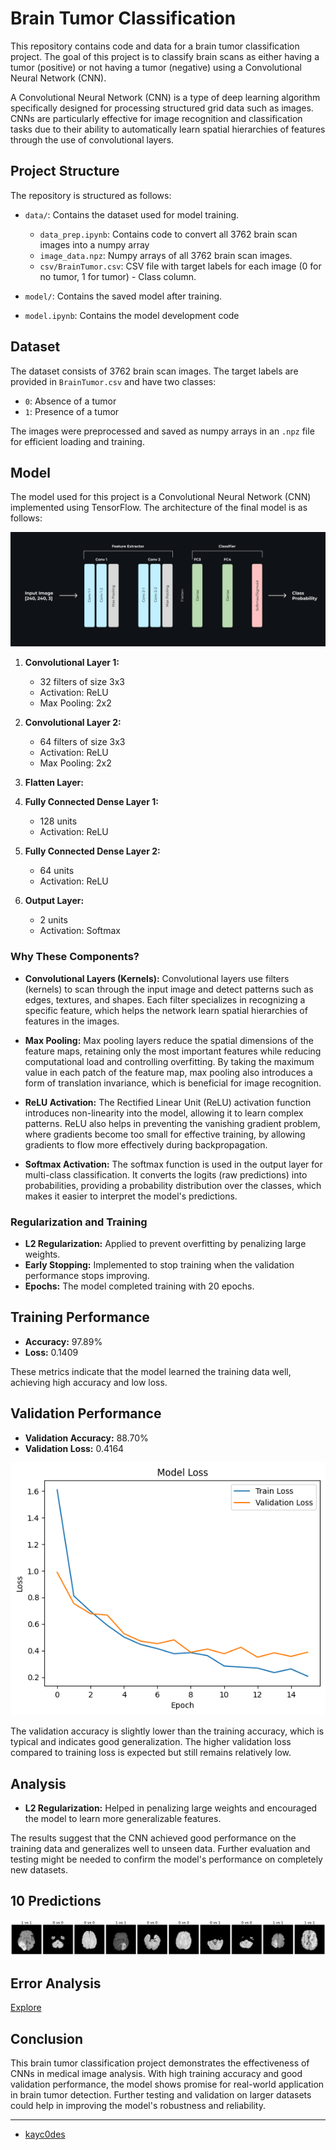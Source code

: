 # Brain Tumor Classification

This repository contains code and data for a brain tumor classification project. The goal of this project is to classify brain scans as either having a tumor (positive) or not having a tumor (negative) using a Convolutional Neural Network (CNN).

A Convolutional Neural Network (CNN) is a type of deep learning algorithm specifically designed for processing structured grid data such as images. CNNs are particularly effective for image recognition and classification tasks due to their ability to automatically learn spatial hierarchies of features through the use of convolutional layers.

## Project Structure

The repository is structured as follows:

- `data/`: Contains the dataset used for model training.
  - `data_prep.ipynb`: Contains code to convert all 3762 brain scan images into a numpy array
  - `image_data.npz`: Numpy arrays of all 3762 brain scan images.
  - `csv/BrainTumor.csv`: CSV file with target labels for each image (0 for no tumor, 1 for tumor) - Class column.

- `model/`: Contains the saved model after training.

- `model.ipynb`: Contains the model development code

## Dataset

The dataset consists of 3762 brain scan images. The target labels are provided in `BrainTumor.csv` and have two classes:
- `0`: Absence of a tumor
- `1`: Presence of a tumor

The images were preprocessed and saved as numpy arrays in an `.npz` file for efficient loading and training.

## Model

The model used for this project is a Convolutional Neural Network (CNN) implemented using TensorFlow. The architecture of the final model is as follows:

![Architecture](img/architecture.png)

1. **Convolutional Layer 1:**
   - 32 filters of size 3x3
   - Activation: ReLU
   - Max Pooling: 2x2

2. **Convolutional Layer 2:**
   - 64 filters of size 3x3
   - Activation: ReLU
   - Max Pooling: 2x2

3. **Flatten Layer:**

4. **Fully Connected Dense Layer 1:**
   - 128 units
   - Activation: ReLU

5. **Fully Connected Dense Layer 2:**
   - 64 units
   - Activation: ReLU

6. **Output Layer:**
   - 2 units
   - Activation: Softmax

### Why These Components?

- **Convolutional Layers (Kernels):** Convolutional layers use filters (kernels) to scan through the input image and detect patterns such as edges, textures, and shapes. Each filter specializes in recognizing a specific feature, which helps the network learn spatial hierarchies of features in the images.

- **Max Pooling:** Max pooling layers reduce the spatial dimensions of the feature maps, retaining only the most important features while reducing computational load and controlling overfitting. By taking the maximum value in each patch of the feature map, max pooling also introduces a form of translation invariance, which is beneficial for image recognition.

- **ReLU Activation:** The Rectified Linear Unit (ReLU) activation function introduces non-linearity into the model, allowing it to learn complex patterns. ReLU also helps in preventing the vanishing gradient problem, where gradients become too small for effective training, by allowing gradients to flow more effectively during backpropagation.

- **Softmax Activation:** The softmax function is used in the output layer for multi-class classification. It converts the logits (raw predictions) into probabilities, providing a probability distribution over the classes, which makes it easier to interpret the model's predictions.

### Regularization and Training

- **L2 Regularization:** Applied to prevent overfitting by penalizing large weights.
- **Early Stopping:** Implemented to stop training when the validation performance stops improving.
- **Epochs:** The model completed training with 20 epochs.

## Training Performance

- **Accuracy:** 97.89%
- **Loss:** 0.1409

These metrics indicate that the model learned the training data well, achieving high accuracy and low loss.

## Validation Performance

- **Validation Accuracy:** 88.70%
- **Validation Loss:** 0.4164

![Output](img/cnn.png)

The validation accuracy is slightly lower than the training accuracy, which is typical and indicates good generalization. The higher validation loss compared to training loss is expected but still remains relatively low.

## Analysis

- **L2 Regularization:** Helped in penalizing large weights and encouraged the model to learn more generalizable features.

The results suggest that the CNN achieved good performance on the training data and generalizes well to unseen data. Further evaluation and testing might be needed to confirm the model's performance on completely new datasets.

## 10 Predictions

![Prediction](img/Prediction.png)


## Error Analysis 

[Explore](erroranalysis.md)

## Conclusion

This brain tumor classification project demonstrates the effectiveness of CNNs in medical image analysis. With high training accuracy and good validation performance, the model shows promise for real-world application in brain tumor detection. Further testing and validation on larger datasets could help in improving the model's robustness and reliability.

---

- [kayc0des](https://github.com/kayc0des)

